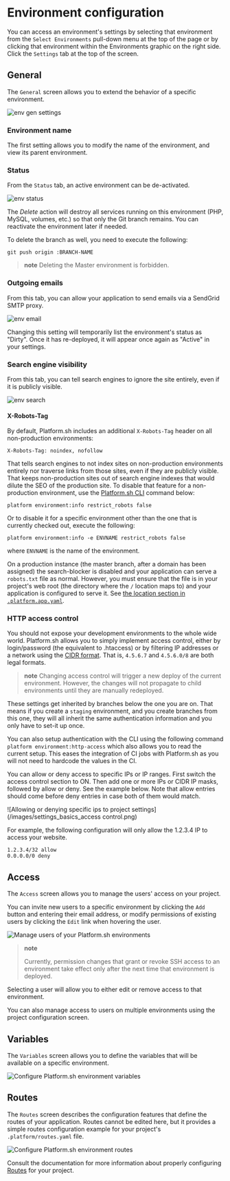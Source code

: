 # Environment configuration

You can access an environment's settings by selecting that environment from the `Select Environments` pull-down menu at the top of the page or by clicking that environment within the Environments graphic on the right side. Click the `Settings` tab at the top of the screen.

## General

The `General` screen allows you to extend the behavior of a specific environment.

![env gen settings](/images/env_settings.png)

### Environment name

The first setting allows you to modify the name of the environment, and view its parent environment.

### Status

From the `Status` tab, an active environment can be de-activated. 

![env status](/images/env_status.png)

The *Delete* action will destroy all services running on this environment (PHP, MySQL, volumes, etc.) so that only the Git branch remains. You can reactivate the environment later if needed.

To delete the branch as well, you need to execute the following:

```
git push origin :BRANCH-NAME
```

> **note**
> Deleting the Master environment is forbidden.

### Outgoing emails

From this tab, you can allow your application to send emails via a SendGrid SMTP proxy. 

![env email](/images/env_email.png)

Changing this setting will temporarily list the environment's status as "Dirty". Once it has re-deployed, it will appear once again as "Active" in your settings.


### Search engine visibility

From this tab, you can tell search engines to ignore the site entirely, even if it is publicly visible.

![env search](/images/env_search.png)


#### X-Robots-Tag

By default, Platform.sh includes an additional `X-Robots-Tag` header on all non-production environments:

```
X-Robots-Tag: noindex, nofollow
```

That tells search engines to not index sites on non-production environments entirely nor traverse links from those sites, even if they are publicly visible.  That keeps non-production sites out of search engine indexes that would dilute the SEO of the production site.  To disable that feature for a non-production environment, use the [Platform.sh CLI](/gettingstarted/cli.md) command below:

```
platform environment:info restrict_robots false
```

Or to disable it for a specific environment other than the one that is currently checked out, execute the following:

```
platform environment:info -e ENVNAME restrict_robots false
```

where `ENVNAME` is the name of the environment.

On a production instance (the master branch, after a domain has been assigned) the search-blocker is disabled and your application can serve a `robots.txt` file as normal.  However, you must ensure that the file is in your project's web root (the directory where the `/` location maps to) and your application is configured to serve it.  See [the location section in `.platform.app.yaml`](/configuration/app/web.md#locations).



### HTTP access control

You should not expose your development environments to the whole wide world. Platform.sh allows you to simply implement access control, either by login/password (the equivalent to .htaccess) or by filtering IP addresses or a network using the [CIDR format](https://en.wikipedia.org/wiki/Classless_Inter-Domain_Routing).  That is, `4.5.6.7` and `4.5.6.0/8` are both legal formats.

> **note**
> Changing access control will trigger a new deploy of the current environment. However, the changes will not propagate to child environments until they are manually redeployed.

These settings get inherited by branches below the one you are on. That means if you create a `staging` environment, and you create branches from this one, they will all inherit the same authentication information and you only have to set-it up once.

You can also setup authentication with the CLI using the following command `platform environment:http-access` which also allows you to read the current setup. This eases the integration of CI jobs with Platform.sh as you will not need to hardcode the values in the CI.

You can allow or deny access to specific IPs or IP ranges. First switch the access control section to ON. Then add one or more IPs or CIDR IP masks, followed by allow or deny. See the example below. Note that allow entries should come before deny entries in case both of them would match.

![Allowing or denying specific ips to project settings](/images/settings_basics_access control.png)

For example, the following configuration will only allow the 1.2.3.4 IP to access your website.

```
1.2.3.4/32 allow
0.0.0.0/0 deny
```


## Access

The `Access` screen allows you to manage the users' access on your project.

You can invite new users to a specific environment by clicking the `Add` button and entering their email address, or modify permissions of existing users by clicking the `Edit` link when hovering the user.

![Manage users of your Platform.sh environments](/images/settings_environ_access.png)

> **note**
>
> Currently, permission changes that grant or revoke SSH access to an environment take effect only after the next time that environment is deployed.

Selecting a user will allow you to either edit or remove access to that environment.

You can also manage access to users on multiple environments using the project configuration screen.


## Variables

The `Variables` screen allows you to define the variables that will be available on a specific environment.

![Configure Platform.sh environment variables](/images/settings_variables-environment.png)

## Routes

The `Routes` screen describes the configuration features that define the routes of your application. Routes cannot be edited here, but it provides a simple routes configuration example for your project's `.platform/routes.yaml` file.

![Configure Platform.sh environment routes](/images/routes.png)

Consult the documentation for more information about properly configuring [Routes](/configuration/routes.html) for your project.
